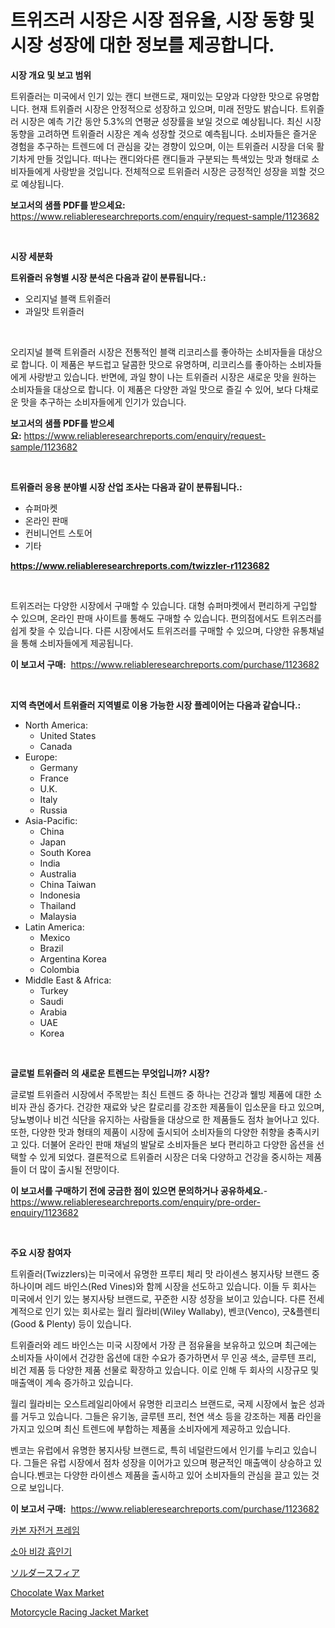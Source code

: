 <p><h1>트위즈러 시장은 시장 점유율, 시장 동향 및 시장 성장에 대한 정보를 제공합니다.</h1></p><p><strong>시장 개요 및 보고 범위</strong></p>
<p><p>트위즐러는 미국에서 인기 있는 캔디 브랜드로, 재미있는 모양과 다양한 맛으로 유명합니다. 현재 트위즐러 시장은 안정적으로 성장하고 있으며, 미래 전망도 밝습니다. 트위즐러 시장은 예측 기간 동안 5.3%의 연평균 성장률을 보일 것으로 예상됩니다. 최신 시장 동향을 고려하면 트위즐러 시장은 계속 성장할 것으로 예측됩니다. 소비자들은 즐거운 경험을 추구하는 트렌드에 더 관심을 갖는 경향이 있으며, 이는 트위즐러 시장을 더욱 활기차게 만들 것입니다. 떠나는 캔디와다른 캔디들과 구분되는 특색있는 맛과 형태로 소비자들에게 사랑받을 것입니다. 전체적으로 트위즐러 시장은 긍정적인 성장을 꾀할 것으로 예상됩니다.</p></p>
<p><strong>보고서의 샘플 PDF를 받으세요:</strong> <a href="https://www.reliableresearchreports.com/enquiry/request-sample/1123682">https://www.reliableresearchreports.com/enquiry/request-sample/1123682</a></p>
<p>&nbsp;</p>
<p><strong>시장 세분화</strong></p>
<p><strong>트위즐러 유형별 시장 분석은 다음과 같이 분류됩니다.:</strong></p>
<p><ul><li>오리지널 블랙 트위즐러</li><li>과일맛 트위즐러</li></ul></p>
<p>&nbsp;</p>
<p><p>오리지널 블랙 트위즐러 시장은 전통적인 블랙 리코리스를 좋아하는 소비자들을 대상으로 합니다. 이 제품은 부드럽고 달콤한 맛으로 유명하며, 리코리스를 좋아하는 소비자들에게 사랑받고 있습니다. 반면에, 과일 향이 나는 트위즐러 시장은 새로운 맛을 원하는 소비자들을 대상으로 합니다. 이 제품은 다양한 과일 맛으로 즐길 수 있어, 보다 다채로운 맛을 추구하는 소비자들에게 인기가 있습니다.</p></p>
<p><strong>보고서의 샘플 PDF를 받으세요:</strong>&nbsp;<a href="https://www.reliableresearchreports.com/enquiry/request-sample/1123682">https://www.reliableresearchreports.com/enquiry/request-sample/1123682</a></p>
<p>&nbsp;</p>
<p><strong> 트위즐러 응용 분야별 시장 산업 조사는 다음과 같이 분류됩니다.:</strong></p>
<p><ul><li>슈퍼마켓</li><li>온라인 판매</li><li>컨비니언트 스토어</li><li>기타</li></ul></p>
<p><strong><a href="https://www.reliableresearchreports.com/twizzler-r1123682">https://www.reliableresearchreports.com/twizzler-r1123682</a></strong></p>
<p>&nbsp;</p>
<p><p>​트위즈러는 다양한 시장에서 구매할 수 있습니다. 대형 슈퍼마켓에서 편리하게 구입할 수 있으며, 온라인 판매 사이트를 통해도 구매할 수 있습니다. 편의점에서도 트위즈러를 쉽게 찾을 수 있습니다. 다른 시장에서도 트위즈러를 구매할 수 있으며, 다양한 유통채널을 통해 소비자들에게 제공됩니다.</p></p>
<p><strong>이 보고서 구매:</strong>&nbsp; <a href="https://www.reliableresearchreports.com/purchase/1123682">https://www.reliableresearchreports.com/purchase/1123682</a></p>
<p>&nbsp;</p>
<p><strong>지역 측면에서 트위즐러 지역별로 이용 가능한 시장 플레이어는 다음과 같습니다.:</strong></p>
<p><ul>
    <li>
        North America:
        <ul>
            <li>United States</li>
            <li>Canada</li>
        </ul>
    </li>
    <li>
        Europe:
        <ul>
            <li>Germany</li>
            <li>France</li>
            <li>U.K.</li>
            <li>Italy</li>
            <li>Russia</li>
        </ul>
    </li>
    <li>
        Asia-Pacific:
        <ul>
            <li>China</li>
            <li>Japan</li>
            <li>South Korea</li>
            <li>India</li>
            <li>Australia</li>
            <li>China Taiwan</li>
            <li>Indonesia</li>
            <li>Thailand</li>
            <li>Malaysia</li>
        </ul>
    </li>
    <li>
        Latin America:
        <ul>
            <li>Mexico</li>
            <li>Brazil</li>
            <li>Argentina Korea</li>
            <li>Colombia</li>
        </ul>
    </li>
    <li>
        Middle East & Africa:
        <ul>
            <li>Turkey</li>
            <li>Saudi</li>
            <li>Arabia</li>
            <li>UAE</li>
            <li>Korea</li>
        </ul>
    </li>
    </ul></p>
<p>&nbsp;</p>
<p><strong>글로벌 트위즐러 의 새로운 트렌드는 무엇입니까? 시장?</strong></p>
<p><p>글로벌 트위즐러 시장에서 주목받는 최신 트렌드 중 하나는 건강과 웰빙 제품에 대한 소비자 관심 증가다. 건강한 재료와 낮은 칼로리를 강조한 제품들이 입소문을 타고 있으며, 당뇨병이나 비건 식단을 유지하는 사람들을 대상으로 한 제품들도 점차 늘어나고 있다. 또한, 다양한 맛과 형태의 제품이 시장에 출시되어 소비자들의 다양한 취향을 충족시키고 있다. 더불어 온라인 판매 채널의 발달로 소비자들은 보다 편리하고 다양한 옵션을 선택할 수 있게 되었다. 결론적으로 트위즐러 시장은 더욱 다양하고 건강을 중시하는 제품들이 더 많이 출시될 전망이다.</p></p>
<p><strong>이 보고서를 구매하기 전에 궁금한 점이 있으면 문의하거나 공유하세요.</strong>- <a href="https://www.reliableresearchreports.com/enquiry/pre-order-enquiry/1123682">https://www.reliableresearchreports.com/enquiry/pre-order-enquiry/1123682</a></p>
<p>&nbsp;</p>
<p><strong>주요 시장 참여자</strong></p>
<p><p>트위즐러(Twizzlers)는 미국에서 유명한 프루티 체리 맛 라이센스 봉지사탕 브랜드 중 하나이며 레드 바인스(Red Vines)와 함께 시장을 선도하고 있습니다. 이들 두 회사는 미국에서 인기 있는 봉지사탕 브랜드로, 꾸준한 시장 성장을 보이고 있습니다. 다른 전세계적으로 인기 있는 회사로는 월리 월라비(Wiley Wallaby), 벤코(Venco), 굿&플렌티(Good & Plenty) 등이 있습니다.</p><p>트위즐러와 레드 바인스는 미국 시장에서 가장 큰 점유율을 보유하고 있으며 최근에는 소비자들 사이에서 건강한 옵션에 대한 수요가 증가하면서 무 인공 색소, 글루텐 프리, 비건 제품 등 다양한 제품 선물로 확장하고 있습니다. 이로 인해 두 회사의 시장규모 및 매출액이 계속 증가하고 있습니다.</p><p>월리 월라비는 오스트레일리아에서 유명한 리코리스 브랜드로, 국제 시장에서 높은 성과를 거두고 있습니다. 그들은 유기농, 글루텐 프리, 천연 색소 등을 강조하는 제품 라인을 가지고 있으며 최신 트렌드에 부합하는 제품을 소비자에게 제공하고 있습니다. </p><p>벤코는 유럽에서 유명한 봉지사탕 브랜드로, 특히 네덜란드에서 인기를 누리고 있습니다. 그들은 유럽 시장에서 점차 성장을 이어가고 있으며 평균적인 매출액이 상승하고 있습니다.벤코는 다양한 라이센스 제품을 출시하고 있어 소비자들의 관심을 끌고 있는 것으로 보입니다.</p></p>
<p><strong>이 보고서 구매:</strong>&nbsp;&nbsp;<a href="https://www.reliableresearchreports.com/purchase/1123682">https://www.reliableresearchreports.com/purchase/1123682</a></p>
<p><p><a href="https://medium.com/@midge5687567/%EC%B9%B4%EB%B3%B8-%EC%9E%90%EC%A0%84%EA%B1%B0-%ED%94%84%EB%A0%88%EC%9E%84-%EC%8B%9C%EC%9E%A5-%EC%A0%90%EC%9C%A0%EC%9C%A8-%EB%B3%80%ED%99%94-%EB%B0%8F-%EC%8B%9C%EC%9E%A5-%EC%84%B1%EC%9E%A5-%EB%8F%99%ED%96%A5-2024%EB%85%84-2031%EB%85%84-db8b4ceb2241">카본 자전거 프레임</a></p><p><a href="https://medium.com/@francescaove76856/%EC%86%8C%EC%95%84-%EB%B9%84%EA%B0%95-%ED%9D%A1%EC%9D%B8%EA%B8%B0-%EC%8B%9C%EC%9E%A5-%EA%B2%BD%EC%9F%81-%EB%B6%84%EC%84%9D-%EC%8B%9C%EC%9E%A5-%EB%8F%99%ED%96%A5-%EB%B0%8F-2031%EB%85%84%EA%B9%8C%EC%A7%80%EC%9D%98-%EC%98%88%EC%B8%A1-b5351e743779">소아 비강 흡인기</a></p><p><a href="https://medium.com/@nayelibosco2023/%E3%83%8F%E3%83%B3%E3%83%80%E3%83%9C%E3%83%BC%E3%83%AB%E5%B8%82%E5%A0%B4-%E5%B8%82%E5%A0%B4cagr-%E5%B8%82%E5%A0%B4%E3%83%88%E3%83%AC%E3%83%B3%E3%83%89-%E3%81%8A%E3%82%88%E3%81%B3%E6%88%90%E9%95%B7%E6%88%A6%E7%95%A5%E3%81%AB%E5%AF%BE%E3%81%99%E3%82%8B%E6%B4%9E%E5%AF%9F-36be54c93466">ソルダースフィア</a></p><p><a href="https://www.linkedin.com/pulse/chocolate-wax-market-research-report-its-history-forecast-2024-f77ye?trackingId=EU5hKe38vN%2BSnCRrX3rd0w%3D%3D">Chocolate Wax Market</a></p><p><a href="https://www.linkedin.com/pulse/motorcycle-racing-jacket-market-key-successful-business-twalc?trackingId=HCM4F97AGp5clM8Q7qk7yQ%3D%3D">Motorcycle Racing Jacket Market</a></p></p>